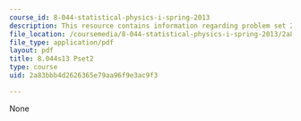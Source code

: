 ```yaml
---
course_id: 8-044-statistical-physics-i-spring-2013
description: This resource contains information regarding problem set 2.
file_location: /coursemedia/8-044-statistical-physics-i-spring-2013/2a83bbb4d2626365e79aa96f9e3ac9f3_MIT8_044S13_ps2.pdf
file_type: application/pdf
layout: pdf
title: 8.044s13 Pset2
type: course
uid: 2a83bbb4d2626365e79aa96f9e3ac9f3

---
```

None